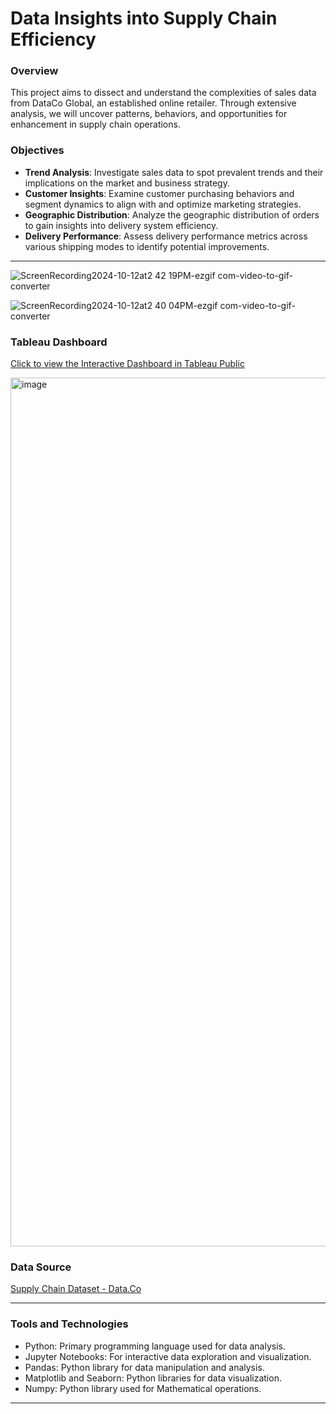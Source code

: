 # Data Insights into Supply Chain Efficiency

### Overview

This project aims to dissect and understand the complexities of sales data from DataCo Global, an established online retailer. Through extensive analysis, we will uncover patterns, behaviors, and opportunities for enhancement in supply chain operations.

### Objectives

- **Trend Analysis**: Investigate sales data to spot prevalent trends and their implications on the market and business strategy.
- **Customer Insights**: Examine customer purchasing behaviors and segment dynamics to align with and optimize marketing strategies.
- **Geographic Distribution**: Analyze the geographic distribution of orders to gain insights into delivery system efficiency.
- **Delivery Performance**: Assess delivery performance metrics across various shipping modes to identify potential improvements.
<hr>

![ScreenRecording2024-10-12at2 42 19PM-ezgif com-video-to-gif-converter](https://github.com/user-attachments/assets/e90cc95f-2586-4dd8-af97-ac91cca873cc)


![ScreenRecording2024-10-12at2 40 04PM-ezgif com-video-to-gif-converter](https://github.com/user-attachments/assets/4bee579a-fbc6-428d-945d-b5548d97a940)



### Tableau Dashboard

[Click to view the Interactive Dashboard in Tableau Public](https://public.tableau.com/app/profile/harshitha.chandrashekar/viz/DataCo_SupplyChainOperations_17274534809890/Dashboard1) 

<img width="1390" alt="image" src="https://github.com/user-attachments/assets/10ecd74e-e4b9-4869-bfea-3a2778de27cc">


### Data Source

[Supply Chain Dataset - Data.Co](https://data.mendeley.com/datasets/8gx2fvg2k6/5)
<hr>

### Tools and Technologies
* Python: Primary programming language used for data analysis.
* Jupyter Notebooks: For interactive data exploration and visualization.
* Pandas: Python library for data manipulation and analysis.
* Matplotlib and Seaborn: Python libraries for data visualization.
* Numpy: Python library used for Mathematical operations.
<hr>

 
